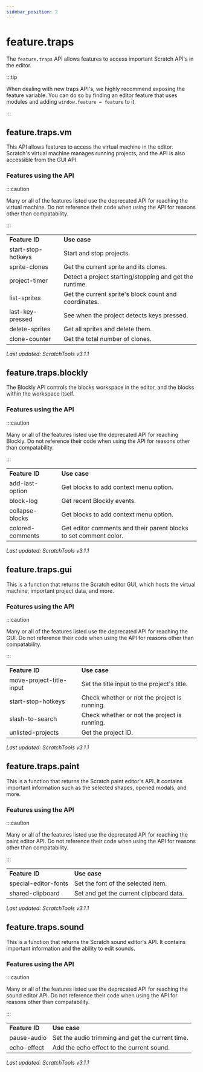 ```yaml
---
sidebar_position: 2
---
```


# feature.traps

The `feature.traps` API allows features to access important Scratch API's in the editor.

:::tip

When dealing with new traps API's, we highly recommend exposing the feature variable. You can do so by finding an editor feature that uses modules and adding `window.feature = feature` to it.

:::

## feature.traps.vm

This API allows features to access the virtual machine in the editor. Scratch's virtual machine manages running projects, and the API is also accessible from the GUI API.

### Features using the API
:::caution

Many or all of the features listed use the deprecated API for reaching the virtual machine. Do not reference their code when using the API for reasons other than compatability.

:::
<table>
<tr><td><b>Feature ID</b></td><td><b>Use case</b></td></tr>
<tr>
<td>start-stop-hotkeys</td>
<td>Start and stop projects.</td>
</tr>
<tr>
<td>sprite-clones</td>
<td>Get the current sprite and its clones.</td>
</tr>
<tr>
<td>project-timer</td>
<td>Detect a project starting/stopping and get the runtime.</td>
</tr>
<tr>
<td>list-sprites</td>
<td>Get the current sprite's block count and coordinates.</td>
</tr>
<tr>
<td>last-key-pressed</td>
<td>See when the project detects keys pressed.</td>
</tr>
<tr>
<td>delete-sprites</td>
<td>Get all sprites and delete them.</td>
</tr>
<tr>
<td>clone-counter</td>
<td>Get the total number of clones.</td>
</tr>
</table>

_Last updated: ScratchTools v3.1.1_

## feature.traps.blockly

The Blockly API controls the blocks workspace in the editor, and the blocks within the workspace itself.

### Features using the API
:::caution

Many or all of the features listed use the deprecated API for reaching Blockly. Do not reference their code when using the API for reasons other than compatability.

:::
<table>
<tr><td><b>Feature ID</b></td><td><b>Use case</b></td></tr>
<tr>
<td>add-last-option</td>
<td>Get blocks to add context menu option.</td>
</tr>
<tr>
<td>block-log</td>
<td>Get recent Blockly events.</td>
</tr>
<tr>
<td>collapse-blocks</td>
<td>Get blocks to add context menu option.</td>
</tr>
<tr>
<td>colored-comments</td>
<td>Get editor comments and their parent blocks to set comment color.</td>
</tr>
</table>

_Last updated: ScratchTools v3.1.1_

## feature.traps.gui

This is a function that returns the Scratch editor GUI, which hosts the virtual machine, important project data, and more.

### Features using the API
:::caution

Many or all of the features listed use the deprecated API for reaching the GUI. Do not reference their code when using the API for reasons other than compatability.

:::
<table>
<tr><td><b>Feature ID</b></td><td><b>Use case</b></td></tr>
<tr>
<td>move-project-title-input</td>
<td>Set the title input to the project's title.</td>
</tr>
<tr>
<td>start-stop-hotkeys</td>
<td>Check whether or not the project is running.</td>
</tr>
<tr>
<td>slash-to-search</td>
<td>Check whether or not the project is running.</td>
</tr>
<tr>
<td>unlisted-projects</td>
<td>Get the project ID.</td>
</tr>
</table>

_Last updated: ScratchTools v3.1.1_

## feature.traps.paint

This is a function that returns the Scratch paint editor's API. It contains important information such as the selected shapes, opened modals, and more.

### Features using the API
:::caution

Many or all of the features listed use the deprecated API for reaching the paint editor API. Do not reference their code when using the API for reasons other than compatability.

:::
<table>
<tr><td><b>Feature ID</b></td><td><b>Use case</b></td></tr>
<tr>
<td>special-editor-fonts</td>
<td>Set the font of the selected item.</td>
</tr>
<tr>
<td>shared-clipboard</td>
<td>Set and get the current clipboard data.</td>
</tr>
</table>

_Last updated: ScratchTools v3.1.1_

## feature.traps.sound

This is a function that returns the Scratch sound editor's API. It contains important information and the ability to edit sounds.

### Features using the API
:::caution

Many or all of the features listed use the deprecated API for reaching the sound editor API. Do not reference their code when using the API for reasons other than compatability.

:::
<table>
<tr><td><b>Feature ID</b></td><td><b>Use case</b></td></tr>
<tr>
<td>pause-audio</td>
<td>Set the audio trimming and get the current time.</td>
</tr>
<tr>
<td>echo-effect</td>
<td>Add the echo effect to the current sound.</td>
</tr>
</table>

_Last updated: ScratchTools v3.1.1_